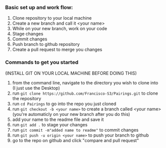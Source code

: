 ### Basic set up and work flow:
1) Clone repository to your local machine
2) Create a new branch and call it &lt;your name&gt;
3) While on your new branch, work on your code
4) Stage changes
5) Commit changes
6) Push branch to github repository
7) Create a pull request to merge you changes

### Commands to get you started
(INSTALL GIT ON YOUR LOCAL MACHINE BEFORE DOING THIS)
1) from the command line, navigate to the directory you wish to clone into (I just use the Desktop)
2) run `git clone https://github.com/Francisco-S3/Pairings.git` to clone the repository
3) run `cd Pairings` to go into the repo you just cloned
4) run `git checkout -b <your name>` to create a branch called &lt;your name&gt; (you're automaticly on your new branch after you do this)
5) add your name to the readme file and save it
6) run `git add .` to stage your changes
7) run `git commit -m"added name to readme"` to commit changes
8) run `git push -u origin <your name>` to push your branch to github
9) go to the repo on github and click "compare and pull request"